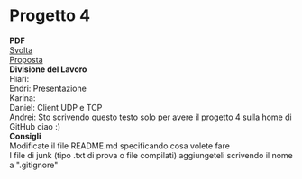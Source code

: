 # Progetto 4
<b>PDF</b><br>
<a href="http://lia.disi.unibo.it/Courses/RetiT/materiale/esercitazioni/es4/svolta4.pdf">Svolta</a><br>
<a href="http://lia.disi.unibo.it/Courses/RetiT/materiale/esercitazioni/es4/proposta4.pdf">Proposta</a>
<br>
<b>Divisione del Lavoro</b><br>
Hiari:<br>
Endri: Presentazione<br>
Karina:<br>
Daniel: Client UDP e TCP<br>
Andrei: Sto scrivendo questo testo solo per avere il progetto 4 sulla home di GitHub ciao :)<br>
<b>Consigli</b><br>
Modificate il file README.md specificando cosa volete fare<br>
I file di junk (tipo .txt di prova o file compilati) aggiungeteli scrivendo il nome a ".gitignore"
